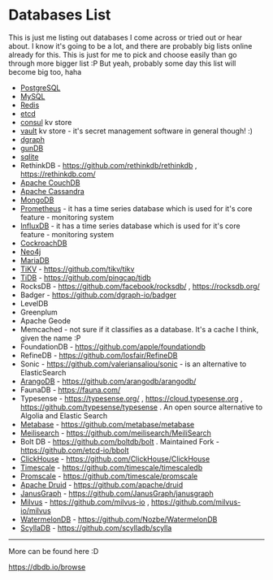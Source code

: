 # Databases List

This is just me listing out databases I come across or tried out or hear about. I know it's going to be a lot, and there are probably big lists online already for this. This is just for me to pick and choose easily than go through more bigger list :P But yeah, probably some day this list will become big too, haha

- [PostgreSQL](https://www.postgresql.org)
- [MySQL](https://www.mysql.com)
- [Redis](https://redis.io)
- [etcd](https://etcd.io)
- [consul](https://www.consul.io) kv store
- [vault](https://www.vaultproject.io) kv store - it's secret management software in general though! :)
- [dgraph](https://dgraph.io)
- [gunDB](http://gun.js.org)
- [sqlite](https://sqlite.org)
- RethinkDB - https://github.com/rethinkdb/rethinkdb , https://rethinkdb.com/
- [Apache CouchDB](https://couchdb.apache.org)
- [Apache Cassandra](https://cassandra.apache.org)
- [MongoDB](https://www.mongodb.com)
- [Prometheus](https://prometheus.io) - it has a time series database which is used for it's core feature - monitoring system
- [InfluxDB](https://www.influxdata.com) - it has a time series database which is used for it's core feature - monitoring system
- [CockroachDB](https://github.com/cockroachdb/cockroach)
- [Neo4j](https://neo4j.com)
- [MariaDB](https://mariadb.org)
- [TiKV](https://tikv.org) - https://github.com/tikv/tikv
- [TiDB](https://pingcap.com/products/tidb) - https://github.com/pingcap/tidb
- RocksDB - https://github.com/facebook/rocksdb/ , https://rocksdb.org/
- Badger - https://github.com/dgraph-io/badger
- LevelDB
- Greenplum
- Apache Geode
- Memcached - not sure if it classifies as a database. It's a cache I think, given the name :P
- FoundationDB - https://github.com/apple/foundationdb
- RefineDB - https://github.com/losfair/RefineDB
- Sonic - https://github.com/valeriansaliou/sonic - is an alternative to ElasticSearch
- [ArangoDB](https://www.arangodb.com/) - https://github.com/arangodb/arangodb/
- FaunaDB - https://fauna.com/
- Typesense - https://typesense.org/ , https://cloud.typesense.org , https://github.com/typesense/typesense . An open source alternative to Algolia and Elastic Search
- [Metabase](https://www.metabase.com/) - https://github.com/metabase/metabase
- [Meilisearch](https://www.meilisearch.com/) - https://github.com/meilisearch/MeiliSearch
- Bolt DB - https://github.com/boltdb/bolt . Maintained Fork - https://github.com/etcd-io/bbolt
- [ClickHouse](https://clickhouse.tech/) - https://github.com/ClickHouse/ClickHouse
- [Timescale](https://www.timescale.com/) - https://github.com/timescale/timescaledb
- [Promscale](https://www.timescale.com/promscale) - https://github.com/timescale/promscale
- [Apache Druid](https://druid.apache.org/) - https://github.com/apache/druid
- [JanusGraph](https://janusgraph.org/) - https://github.com/JanusGraph/janusgraph
- [Milvus](https://milvus.io/) - https://github.com/milvus-io , https://github.com/milvus-io/milvus
- [WatermelonDB](https://nozbe.github.io/WatermelonDB/) - https://github.com/Nozbe/WatermelonDB
- [ScyllaDB](https://www.scylladb.com/) - https://github.com/scylladb/scylla

---

More can be found here :D

https://dbdb.io/browse
